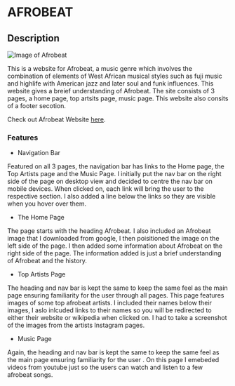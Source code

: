 # **AFROBEAT**

## Description 

 ![Image of Afrobeat](https//divine-97.github.io/AFROBEAT-PROJECTS/assets/images/afrobwesite.jpg")

This is a website for Afrobeat, a music genre which involves the combination of elements of West African musical styles such as fuji music and highlife with American jazz and later soul and funk influences. This website gives a breief understanding of Afrobeat. The site consists of 3 pages, a home page, top artsits page, music page. This website also consits of a footer secotion.

Check out Afrobeat Website [here](https://divine-97.github.io/AFROBEAT-PROJECTS/).

### Features 
* Navigation Bar

Featured on all 3 pages, the navigation bar has links to the Home page, the Top Artists page and the Music Page. I initially put the nav bar on the right side of the page on desktop view and decided to centre the nav bar on mobile devices.  When clicked on, each link will bring the user to the respective section. I also added a line below the links so they are visible when you hover over them. 

* The Home Page

The page starts with the heading Afrobeat. I also included an Afrobeat image that I downloaded from google, I then poisitioned the image on the left side of the page. I then added some information about Afrobeat on the right side of the page. The information added is just a brief understanding of Afrobeat and the history.

* Top Artists Page

The heading and nav bar is kept the same to keep the same feel as the main page ensuring familiarity for the user through all pages. This page features images of some top afrobeat artists. I included their names below their images, I aslo inlcuded links to their names so you will be redirected to either their website or wikipedia when clicked on. I had to take a screenshot of the images from the artists Instagram pages.

* Music Page

Again, the heading and nav bar is kept the same to keep the same feel as the main page ensuring familiarity for the user . On this page I emebeded videos from youtube just so the users can watch and listen to a few afrobeat songs. 
